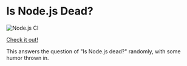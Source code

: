 # Is Node.js Dead?

![Node.js CI](https://github.com/pbstriker38/is_node_dead/workflows/Node.js%20CI/badge.svg)

[Check it out!](https://is-node-dead.herokuapp.com/)

This answers the question of "Is Node.js dead?" randomly, with some humor thrown in.
